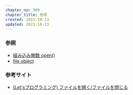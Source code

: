 ```yaml
---
chapter_no: 999
chapter_title: 参考
created: 2021-10-13
updated: 2021-10-13
---
```

### 参照
- [組み込み関数 open()](https://docs.python.org/ja/3/library/functions.html#open)
- [file object](https://docs.python.org/ja/3/glossary.html#term-file-object)

### 参考サイト
- [(Let'sプログラミング) ファイルを開く/ファイルを閉じる](https://www.javadrive.jp/python/file/index1.html)
